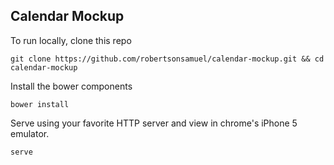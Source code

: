 ## Calendar Mockup 
To run locally, clone this repo 

```
git clone https://github.com/robertsonsamuel/calendar-mockup.git && cd calendar-mockup
```
Install the bower components

```
bower install
```

Serve using your favorite HTTP server and view in chrome's iPhone 5 emulator.

```
serve
```

